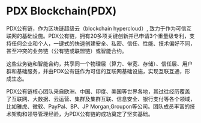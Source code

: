 # PDX Blockchain(PDX)

PDX公有链，作为区块链超级云（blockchain hypercloud）, 致力于作为可信互联网的基础设施。PDX公有链，拥有20多项关键创新并已申请3个重量级专利，支持任何企业和个人，一键式的快速创建安全、私密、信任、性能、技术偏好不同，甚至冲突的业务链（公有链或联盟链）或智能合约。

这些业务链和智能合约，共享同一个物理层（算力、带宽、存储）、信任层、用户群和基础服务，并由PDX公有链作为可信的互联网基础设施，实现互联互通，形成生态。

PDX公有链核心团队来自欧洲、中国、印度、美国等世界各地，其过往经历覆盖了互联网、大数据、云运营、集群及集群互联、信息安全、银行支付等各个领域，比如雅虎、微软、PayPal、BP、JP Morgan,Groupon等公司。团队成员丰富的技术架构和领导管理经验，为PDX公有链的成功奠定了坚实基础。
